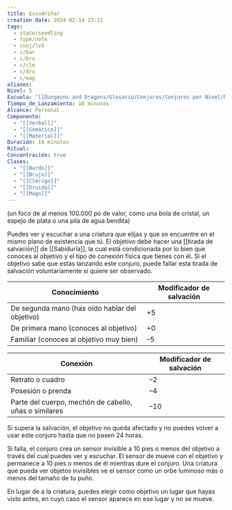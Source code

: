 ```yaml
---
title: Escudriñar
creation date: 2024-02-14 23:21
tags:
  - state/seedling
  - type/note
  - conj/lv5
  - c/bar
  - c/bru
  - c/cle
  - c/dru
  - c/mag
aliases: 
Nivel: 5
Escuela: "[[Dungeons and Dragons/Glosario/Conjuros/Conjuros por Nivel/Nivel 4/Adivinación|Adivinación]]"
Tiempo_de_Lanzamiento: 10 minutos
Alcance: Personal
Componente:
  - "[[Verbal]]"
  - "[[Somático]]"
  - "[[Material]]"
Duración: 10 minutos
Ritual: 
Concentración: true
Clases:
  - "[[Bardo]]"
  - "[[Brujo]]"
  - "[[Clérigo]]"
  - "[[Druida]]"
  - "[[Mago]]"
---
```

(un foco de al menos 100.000 po de valor, como una bola de cristal, un espejo de plata o una pila de agua bendita)

Puedes ver y escuchar a una criatura que elijas y que se encuentre en el mismo plano de existencia que tú. El objetivo debe hacer una [[tirada de salvación]] de [[Sabiduría]], la cual está condicionada por lo bien que conoces al objetivo y el tipo de conexión física que tienes con él. Si el objetivo sabe que estás lanzando este conjuro, puede fallar esta tirada de salvación voluntariamente si quiere ser observado.

|**Conocimiento**|Modificador de salvación|
|---|---|
|De segunda mano (has oído hablar del objetivo)|+5|
|De primera mano (conoces al objetivo)|+0|
|Familiar (conoces al objetivo muy bien)|–5|

  

|**Conexión**|Modificador de salvación|
|---|---|
|Retrato o cuadro|–2|
|Posesión o prenda|–4|
|Parte del cuerpo, mechón de cabello, uñas o similares|–10|

  
Si supera la salvación, el objetivo no queda afectado y no puedes volver a usar este conjuro hasta que no pasen 24 horas.

Si falla, el conjuro crea un sensor invisible a 10 pies o menos del objetivo a través del cual puedes ver y escuchar. El sensor de mueve con el objetivo y permanece a 10 pies o menos de él mientras dure el conjuro. Una criatura que pueda ver objetos invisibles ve el sensor como un orbe luminoso más o menos del tamaño de tu puño.

En lugar de a la criatura, puedes elegir como objetivo un lugar que hayas visto antes, en cuyo caso el sensor aparece en ese lugar y no se mueve.
